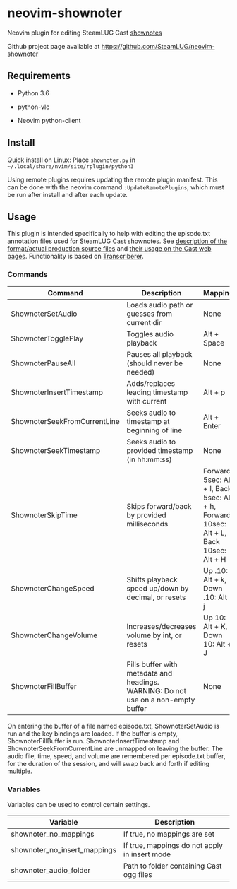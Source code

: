 # neovim-shownoter

Neovim plugin for editing SteamLUG Cast [shownotes](https://github.com/SteamLUG/steamlugcast-shownotes)

Github project page available at https://github.com/SteamLUG/neovim-shownoter

## Requirements

* Python 3.6

* python-vlc

* Neovim python-client

## Install

Quick install on Linux: Place `shownoter.py` in `~/.local/share/nvim/site/rplugin/python3`

Using remote plugins requires updating the remote plugin manifest. This can be done with the neovim command `:UpdateRemotePlugins`, which must be run after install and after each update.

## Usage

This plugin is intended specifically to help with editing the episode.txt annotation files used for SteamLUG Cast shownotes. See [description of the format/actual production source files](https://github.com/SteamLUG/steamlugcast-shownotes) and [their usage on the Cast web pages](https://steamlug.org/cast). Functionality is based on [Transcriberer](https://github.com/SteamLUG/transcriberer).

### Commands

| Command                      | Description                                         | Mapping       |
| ---------------------------- | --------------------------------------------------- | ------------- |
| ShownoterSetAudio            | Loads audio path or guesses from current dir        | None          |
| ShownoterTogglePlay          | Toggles audio playback                              | Alt + Space   |
| ShownoterPauseAll            | Pauses all playback (should never be needed)        | None          |
| ShownoterInsertTimestamp     | Adds/replaces leading timestamp with current        | Alt + p       |
| ShownoterSeekFromCurrentLine | Seeks audio to timestamp at beginning of line       | Alt + Enter   |
| ShownoterSeekTimestamp       | Seeks audio to provided timestamp (in hh:mm:ss)     | None          |
| ShownoterSkipTime            | Skips forward/back by provided milliseconds         | Forward 5sec: Alt + l, Back 5sec: Alt + h, Forward 10sec: Alt + L, Back 10sec: Alt + H |
| ShownoterChangeSpeed         | Shifts playback speed up/down by decimal, or resets | Up .10: Alt + k, Down .10: Alt + j |
| ShownoterChangeVolume        | Increases/decreases volume by int, or resets        | Up 10: Alt + K, Down 10: Alt + J  |
| ShownoterFillBuffer          | Fills buffer with metadata and headings. WARNING: Do not use on a non-empty buffer | None |

On entering the buffer of a file named episode.txt, ShownoterSetAudio is run and the key bindings are loaded. If the buffer is empty, ShownoterFillBuffer is run. ShownoterInsertTimestamp and ShownoterSeekFromCurrentLine are unmapped on leaving the buffer. The audio file, time, speed, and volume are remembered per episode.txt buffer, for the duration of the session, and will swap back and forth if editing multiple.

### Variables

Variables can be used to control certain settings.

| Variable                     | Description                                   |
| ---------------------------- | --------------------------------------------- |
| shownoter_no_mappings        | If true, no mappings are set                  |
| shownoter_no_insert_mappings | If true, mappings do not apply in insert mode |
| shownoter_audio_folder       | Path to folder containing Cast ogg files      |
